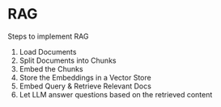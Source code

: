 # RAG
Steps to implement RAG
1. Load Documents
2. Split Documents into Chunks
3. Embed the Chunks
4. Store the Embeddings in a Vector Store
5. Embed Query & Retrieve Relevant Docs
6. Let LLM answer questions based on the retrieved content